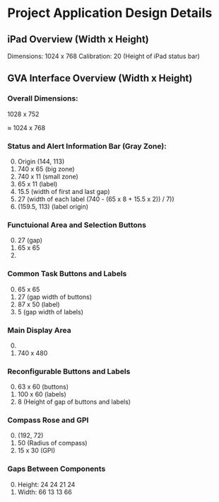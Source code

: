 # Project Application Design Details

## iPad Overview (Width x Height)

Dimensions: 1024 x 768
Calibration: 20 (Height of iPad status bar)

## GVA Interface Overview (Width x Height)

### Overall Dimensions: 

1028 x 752 

≈ 1024 x 768

### Status and Alert Information Bar (Gray Zone):

0. Origin (144, 113)
1. 740 x 65 (big zone)
2. 740 x 11 (small zone)
3. 65 x 11 (label)
4. 15.5 (width of first and last gap)
5. 27 (width of each label (740 - (65 x 8 + 15.5 x 2)) / 7))
6. (159.5, 113) (label origin)

### Functuional Area and Selection Buttons

0. 27 (gap)
1. 65 x 65
2. 

### Common Task Buttons and Labels

0. 65 x 65
1. 27 (gap width of buttons)
2. 87 x 50 (label)
3. 5 (gap width of labels)

### Main Display Area

0. 
1. 740 x 480

### Reconfigurable Buttons and Labels

0. 63 x 60 (buttons)
1. 100 x 60 (labels)
2. 8 (Height of gap of buttons and labels)

### Compass Rose and GPI

0. (192, 72)
1. 50 (Radius of compass)
2. 15 x 30 (GPI)

### Gaps Between Components

0. Height: 24 24 21 24
1. Width: 66 13 13 66
